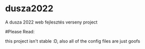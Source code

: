 # dusza2022
A dusza 2022 web fejlesztés verseny project

#Please Read:

this project isn't stable :D, also all of the config files are just goofs
